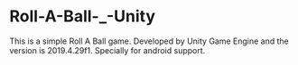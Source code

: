 # Roll-A-Ball-_-Unity
This is a simple Roll A Ball game. Developed by Unity Game Engine and the version is 2019.4.29f1.
Specially for android support.
